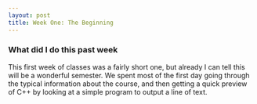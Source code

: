 ```yaml
---
layout: post
title: Week One: The Beginning
---
```


<h3>What did I do this past week</h3>
This first week of classes was a fairly short one, but already I can tell this will be a wonderful semester. We spent most of the first day going through the typical information about the course, and then getting a quick preview of C++ by looking at a simple program to output a line of text.